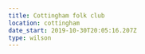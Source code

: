 ```yaml
---
title: Cottingham folk club
location: cottingham
date_start: 2019-10-30T20:05:16.207Z
type: wilson
---
```


